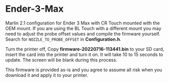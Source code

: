 # Ender-3-Max
Marlin 2.1 configuration for Ender 3 Max with CR Touch mounted with the OEM mount. If you are using the BL Touch with a different mount you may need to adjust the probe offset values and compile the firmware yourself. Search for `NOZZLE_TO_PROBE_OFFSET` in **Configuration.h**.

Turn the printer off, Copy **firmware-20220716-113441.bin** to your SD card, insert the card into the printer and turn it on. It will take 10 to 15 seconds to update. The screen will be blank during this process.

This firmware is provided as-is and you agree to assume all risk when you download it and apply it to your printer.

